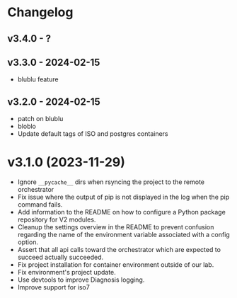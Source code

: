 # Changelog


## v3.4.0 - ?


## v3.3.0 - 2024-02-15

- blublu feature

## v3.2.0 - 2024-02-15

- patch on blublu
- bloblo
- Update default tags of ISO and postgres containers


# v3.1.0 (2023-11-29)

- Ignore `__pycache__` dirs when rsyncing the project to the remote orchestrator
- Fix issue where the output of pip is not displayed in the log when the pip command fails.
- Add information to the README on how to configure a Python package repository for V2 modules.
- Cleanup the settings overview in the README to prevent confusion regarding the name of the environment variable associated with a config option.
- Assert that all api calls toward the orchestrator which are expected to succeed actually succeeded.
- Fix project installation for container environment outside of our lab.
- Fix environment's project update.
- Use devtools to improve Diagnosis logging.
- Improve support for iso7


